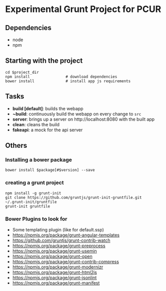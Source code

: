 # Experimental Grunt Project for PCUR

## Dependencies

* node
* npm



## Starting with the project

```
cd $project_dir
npm install                # download dependencies
bower install              # install app js requirements
```


## Tasks

* **build [default]**: builds the webapp
* **~build**: continuously build the webapp on every change to `src`
* **server**: brings up a server on http://localhost:8080 with the built app
* **clean**: cleans the build
* **fakeapi**: a mock for the api server





## Others

### Installing a bower package

```
bower install $package[#$version] --save
```


### creating a grunt project

```
npm install -g grunt-init
git clone https://github.com/gruntjs/grunt-init-gruntfile.git ~/.grunt-init/gruntfile
grunt-init gruntfile
```

### Bower Plugins to look for

* Some templating plugin (like for default.ssp)
* https://npmjs.org/package/grunt-angular-templates
* https://github.com/gruntjs/grunt-contrib-watch
* https://npmjs.org/package/grunt-preprocess
* https://npmjs.org/package/grunt-usemin
* https://npmjs.org/package/grunt-open
* https://npmjs.org/package/grunt-contrib-compress
* https://npmjs.org/package/grunt-modernizr
* https://npmjs.org/package/grunt-html2js
* https://npmjs.org/package/grunt-jsonlint
* https://npmjs.org/package/grunt-manifest